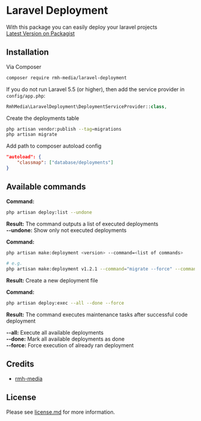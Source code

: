 # Laravel Deployment

With this package you can easily deploy your laravel projects <br>
[Latest Version on Packagist][link-packagist]

## Installation

Via Composer

```bash
composer require rmh-media/laravel-deployment
```

If you do not run Laravel 5.5 (or higher), then add the service provider in `config/app.php`:

```php
RmhMedia\LaravelDeployment\DeploymentServiceProvider::class,

```

Create the deployments table

```bash
php artisan vendor:publish --tag=migrations
php artisan migrate
```

Add path to composer autoload config

```json
"autoload": {
    "classmap": ["database/deployments"]
}
```

## Available commands

**Command:**

```bash
php artisan deploy:list --undone
```

**Result:**
The command outputs a list of executed deployments  
__--undone:__ Show only not executed deployments

**Command:**

```bash
php artisan make:deployment <version> --command=<list of commands>

# e.g.
php artisan make:deployment v1.2.1 --command="migrate --force" --command="routes:list"
```

**Result:**
Create a new deployment file

**Command:**

```bash
php artisan deploy:exec --all --done --force
```

**Result:**
The command executes maintenance tasks after successful code deployment

__--all:__ Execute all available deployments  
__--done:__ Mark all available deployments as done  
__--force:__ Force execution of already ran deployment

## Credits

- [rmh-media][link-author]

## License

Please see [license.md](license.md) for more information.

[link-packagist]: https://packagist.org/packages/rmh-media/laravel-deployment
[link-downloads]: https://packagist.org/packages/rmh-media/laravel-deployment
[link-author]: https://github.com/rmh-media

